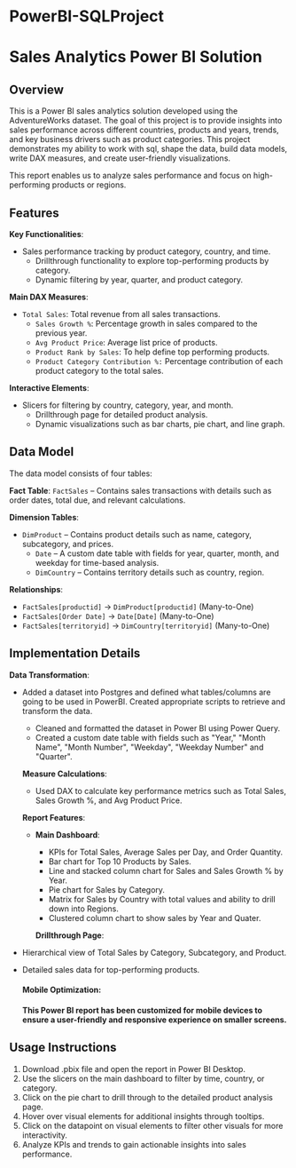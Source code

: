 # PowerBI-SQLProject

# **Sales Analytics Power BI Solution**

## **Overview**

This is a Power BI sales analytics solution developed using the AdventureWorks dataset. The goal of this project is to provide insights into sales performance across different countries, products and years, trends, and key business drivers such as product categories. This project demonstrates my ability to work with sql, shape the data, build data models, write DAX measures, and create user-friendly visualizations.

This report enables us to analyze sales performance and focus on high-performing products or regions.

## **Features**

**Key Functionalities**:

* Sales performance tracking by product category, country, and time.  
  * Drillthrough functionality to explore top-performing products by category.  
  * Dynamic filtering by year, quarter, and product category.

**Main DAX Measures**:

* `Total Sales`: Total revenue from all sales transactions.  
  * `Sales Growth %`: Percentage growth in sales compared to the previous year.  
  * `Avg Product Price`: Average list price of products.  
  * `Product Rank by Sales`: To help define top performing products.  
  * `Product Category Contribution %:` Percentage contribution of each product category to the total sales.

**Interactive Elements**:

* Slicers for filtering by country, category, year, and month.  
  * Drillthrough page for detailed product analysis.  
  * Dynamic visualizations such as bar charts, pie chart, and line graph.

## 

## **Data Model**

The data model consists of four tables:

**Fact Table**: `FactSales` – Contains sales transactions with details such as order dates,  total due, and relevant calculations.

**Dimension Tables**:

* `DimProduct` – Contains product details such as name, category, subcategory, and prices.  
  * `Date` – A custom date table with fields for year, quarter, month, and weekday for time-based analysis.  
  * `DimCountry` – Contains territory details such as country, region.

**Relationships**:

* `FactSales[productid]` → `DimProduct[productid]` (Many-to-One)  
* `FactSales[Order Date]` → `Date[Date]` (Many-to-One)  
* `FactSales[territoryid]` → `DimCountry[territoryid]` (Many-to-One)

## **Implementation Details**

**Data Transformation**:

* Added a dataset into Postgres and defined what tables/columns are going to be used in PowerBI. Created appropriate scripts to retrieve and transform the data.  
  * Cleaned and formatted the dataset in Power BI using Power Query.  
  * Created a custom date table with fields such as "Year," "Month Name", "Month Number",  "Weekday", "Weekday Number" and "Quarter".

  **Measure Calculations**:

  * Used DAX to calculate key performance metrics such as Total Sales, Sales Growth %, and Avg Product Price.

  **Report Features**:

  * **Main Dashboard**:  
    * KPIs for Total Sales, Average Sales per Day, and Order Quantity.  
    * Bar chart for Top 10 Products by Sales.  
    * Line and stacked column chart for Sales and Sales Growth % by Year.  
    * Pie chart for Sales by Category.  
    * Matrix for Sales by Country with total values and ability to drill down into Regions.  
    * Clustered column chart to show sales by Year and Quater.

    **Drillthrough Page**:

* Hierarchical view of Total Sales by Category, Subcategory, and Product.  
* Detailed sales data for top-performing products.

  #### **Mobile Optimization:**

  #### This Power BI report has been customized for mobile devices to ensure a user-friendly and responsive experience on smaller screens. 

## **Usage Instructions**

1. Download .pbix file and open the report in Power BI Desktop.  
2. Use the slicers on the main dashboard to filter by time, country, or category.  
3. Click on the pie chart to drill through to the detailed product analysis page.  
4. Hover over visual elements for additional insights through tooltips.  
5. Click on the datapoint on visual elements to filter other visuals for more interactivity.  
6. Analyze KPIs and trends to gain actionable insights into sales performance.
